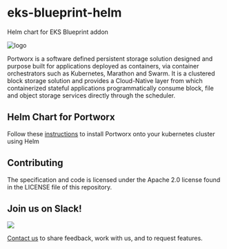 # eks-blueprint-helm
Helm chart for EKS Blueprint addon

![logo](doc/media/k8s-porx.png?raw=true "Portworx Operator")

Portworx is a software defined persistent storage solution designed and purpose built for applications deployed as containers, via container orchestrators such as Kubernetes, Marathon and Swarm. It is a clustered block storage solution and provides a Cloud-Native layer from which containerized stateful applications programmatically consume block, file and object storage services directly through the scheduler.

## Helm Chart for Portworx

Follow these [instructions](/charts/portworx/README.md) to install Portworx onto your kubernetes cluster using Helm

## Contributing

The specification and code is licensed under the Apache 2.0 license found in the LICENSE file of this repository.


## Join us on Slack!
[![](/doc/media//slack.png)](http://slack.portworx.com)

[Contact us](http://portworx.com/contact-us/) to share feedback, work with us, and to request features.
